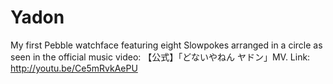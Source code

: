 # Yadon
My first Pebble watchface featuring eight Slowpokes arranged in a circle as seen in the official music video: 【公式】「どないやねん ヤドン」MV. 
Link: http://youtu.be/Ce5mRvkAePU
